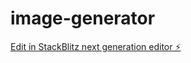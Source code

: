 # image-generator

[Edit in StackBlitz next generation editor ⚡️](https://stackblitz.com/~/github.com/skalaliya/image-generator)
